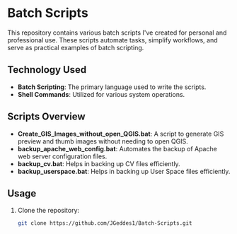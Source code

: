 # Batch Scripts

This repository contains various batch scripts I've created for personal and professional use. These scripts automate tasks, simplify workflows, and serve as practical examples of batch scripting.

## Technology Used

- **Batch Scripting**: The primary language used to write the scripts.
- **Shell Commands**: Utilized for various system operations.

## Scripts Overview

- **Create_GIS_Images_without_open_QGIS.bat**: A script to generate GIS preview and thumb images without needing to open QGIS. 
- **backup_apache_web_config.bat**: Automates the backup of Apache web server configuration files.
- **backup_cv.bat**: Helps in backing up CV files efficiently.
- **backup_userspace.bat**: Helps in backing up User Space files efficiently.

## Usage

1. Clone the repository:  
   ```bash
   git clone https://github.com/JGeddes1/Batch-Scripts.git
